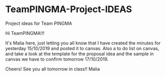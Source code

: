 # TeamPINGMA-Project-IDEAS
Project ideas for Team PINGMA


Hi TeamPINGMA!!!


It's Malia here, just letting you all know that I have created the minutes for yesterday 15/10/2019 and posted it to canvas. 
Also a to do list on canvas, and take a look at the template for the proposal idea and the sample in canvas we have to confirm tomorrow 17/10/2019. 

Cheers! See you all tomorrow in class!!
Malia

